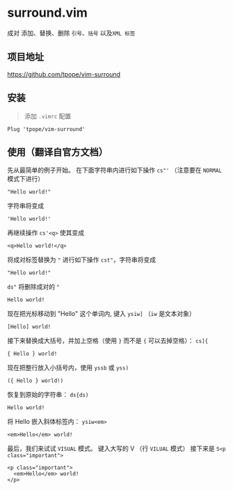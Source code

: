 # surround.vim

成对 添加、替换、删除 `引号`、`括号` 以及`XML 标签`

## 项目地址

https://github.com/tpope/vim-surround

## 安装

> 添加 `.vimrc` 配置

```vim
Plug 'tpope/vim-surround'
```

## 使用（翻译自官方文档）

先从最简单的例子开始。 在下面字符串内进行如下操作 `cs"'` （注意要在 `NORMAL` 模式下进行）

    "Hello world!"

字符串将变成

    'Hello world!'

再继续操作 `cs'<q>` 使其变成

    <q>Hello world!</q>

将成对标签替换为 `"` 进行如下操作 `cst"`，字符串将变成

    "Hello world!"

`ds"` 将删除成对的 `"`

    Hello world!

现在把光标移动到 "Hello" 这个单词内, 键入 `ysiw]` （`iw` 是文本对象）

    [Hello] world!

接下来替换成大括号，并加上空格（使用 `}` 而不是 `{` 可以去掉空格）： `cs]{`

    { Hello } world!

现在把整行放入小括号内，使用 `yssb` 或 `yss)`

    ({ Hello } world!)

恢复到原始的字符串： `ds{ds)`

    Hello world!

将 Hello 嵌入斜体标签内： `ysiw<em>`

    <em>Hello</em> world!

最后，我们来试试 `VISUAL` 模式。 键入大写的 V （行 `VILUAL` 模式） 接下来是
`S<p class="important">`

    <p class="important">
      <em>Hello</em> world!
    </p>
